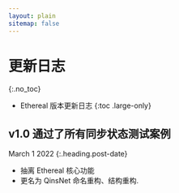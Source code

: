 ```yaml
---
layout: plain
sitemap: false
---
```


# 更新日志
{:.no_toc}

* Ethereal 版本更新日志
{:toc .large-only}

## v1.0 通过了所有同步状态测试案例
March 1 2022
{:.heading.post-date}

* 抽离 Ethereal 核心功能
* 更名为 QinsNet 命名重构、结构重构.